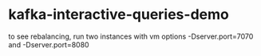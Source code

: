 # kafka-interactive-queries-demo

to see rebalancing, run two instances with vm options -Dserver.port=7070 and -Dserver.port=8080
